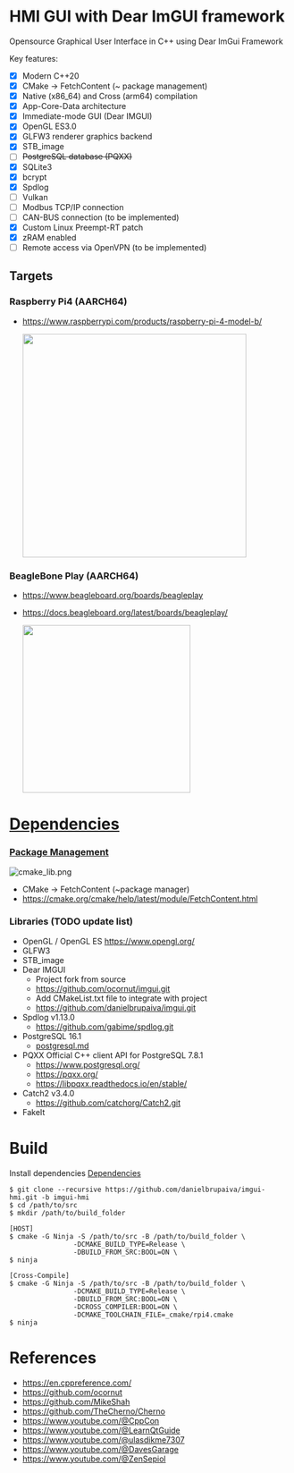 # HMI GUI with Dear ImGUI framework

Opensource Graphical User Interface in C++ using Dear ImGui Framework

Key features:

- [x] Modern C++20
- [x] CMake -> FetchContent (~ package management)
- [x] Native (x86_64) and Cross (arm64) compilation
- [x] App-Core-Data architecture
- [x] Immediate-mode GUI (Dear IMGUI)
- [x] OpenGL ES3.0
- [x] GLFW3 renderer graphics backend
- [x] STB_image
- [ ] ~~PostgreSQL database (PQXX)~~
- [x] SQLite3
- [x] bcrypt
- [x] Spdlog
- [ ] Vulkan
- [ ] Modbus TCP/IP connection
- [ ] CAN-BUS connection (to be implemented)
- [x] Custom Linux Preempt-RT patch
- [x] zRAM enabled
- [ ] Remote access via OpenVPN (to be implemented)

## Targets

### Raspberry Pi4 (AARCH64)

- https://www.raspberrypi.com/products/raspberry-pi-4-model-b/

  <img src="./resources/raspberry.png" width="400" >

### BeagleBone Play (AARCH64)

- https://www.beagleboard.org/boards/beagleplay
- https://docs.beagleboard.org/latest/boards/beagleplay/

  <img src="./resources/beagleplay.png" width="300" >

# [Dependencies](_docs/dependencies.md)

### [Package Management](https://decovar.dev/blog/2021/03/08/cmake-cpp-library/)

![cmake_lib.png](resources/cmake_lib.png)

- CMake -> FetchContent (~package manager)
- https://cmake.org/cmake/help/latest/module/FetchContent.html

### Libraries (TODO update list)

- OpenGL / OpenGL ES https://www.opengl.org/
- GLFW3
- STB_image
- Dear IMGUI
    - Project fork from source
    - https://github.com/ocornut/imgui.git
    - Add CMakeList.txt file to integrate with project
    - https://github.com/danielbrupaiva/imgui.git
- Spdlog v1.13.0
    - https://github.com/gabime/spdlog.git
- PostgreSQL 16.1
    - [postgresql.md](_docs/postgresql.md)
- PQXX Official C++ client API for PostgreSQL 7.8.1
    - https://www.postgresql.org/
    - https://pqxx.org/
    - https://libpqxx.readthedocs.io/en/stable/
- Catch2 v3.4.0
    - https://github.com/catchorg/Catch2.git
- FakeIt

# Build

Install dependencies [Dependencies](_docs/dependencies.md)

    $ git clone --recursive https://github.com/danielbrupaiva/imgui-hmi.git -b imgui-hmi 
    $ cd /path/to/src
    $ mkdir /path/to/build_folder

    [HOST]
    $ cmake -G Ninja -S /path/to/src -B /path/to/build_folder \
                    -DCMAKE_BUILD_TYPE=Release \
                    -DBUILD_FROM_SRC:BOOL=ON \
    $ ninja
    
    [Cross-Compile] 
    $ cmake -G Ninja -S /path/to/src -B /path/to/build_folder \
                    -DCMAKE_BUILD_TYPE=Release \
                    -DBUILD_FROM_SRC:BOOL=ON \
                    -DCROSS_COMPILER:BOOL=ON \
                    -DCMAKE_TOOLCHAIN_FILE=_cmake/rpi4.cmake                    
    $ ninja

# References

- https://en.cppreference.com/
- https://github.com/ocornut
- https://github.com/MikeShah
- https://github.com/TheCherno/Cherno
- https://www.youtube.com/@CppCon
- https://www.youtube.com/@LearnQtGuide
- https://www.youtube.com/@ulasdikme7307
- https://www.youtube.com/@DavesGarage
- https://www.youtube.com/@ZenSepiol
